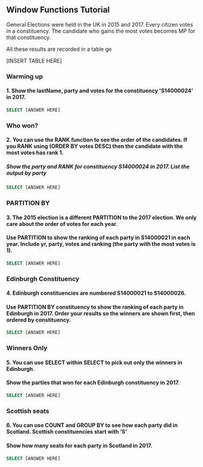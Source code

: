 ## Window Functions Tutorial

General Elections were held in the UK in 2015 and 2017. Every citizen votes in a constituency. The candidate who gains the most votes becomes MP for that constituency.

All these results are recorded in a table ge

[INSERT TABLE HERE]

### Warming up
#### 1. Show the lastName, party and votes for the constituency 'S14000024' in 2017.
```SQL
SELECT [ANSWER HERE] 
```

### Who won?
#### 2. You can use the RANK function to see the order of the candidates. If you RANK using (ORDER BY votes DESC) then the candidate with the most votes has rank 1.

##### Show the party and RANK for constituency S14000024 in 2017. List the output by party
```SQL
SELECT [ANSWER HERE] 
```

### PARTITION BY
#### 3. The 2015 election is a different PARTITION to the 2017 election. We only care about the order of votes for each year.
#### Use PARTITION to show the ranking of each party in S14000021 in each year. Include yr, party, votes and ranking (the party with the most votes is 1).
```SQL
SELECT [ANSWER HERE] 
```

### Edinburgh Constituency
#### 4. Edinburgh constituencies are numbered S14000021 to S14000026.
#### Use PARTITION BY constituency to show the ranking of each party in Edinburgh in 2017. Order your results so the winners are shown first, then ordered by constituency.
```SQL
SELECT [ANSWER HERE] 
```

### Winners Only
#### 5. You can use SELECT within SELECT to pick out only the winners in Edinburgh.
#### Show the parties that won for each Edinburgh constituency in 2017.
```SQL
SELECT [ANSWER HERE] 
```

### Scottish seats
#### 6. You can use COUNT and GROUP BY to see how each party did in Scotland. Scottish constituencies start with 'S'
#### Show how many seats for each party in Scotland in 2017.
```SQL
SELECT [ANSWER HERE] 
```